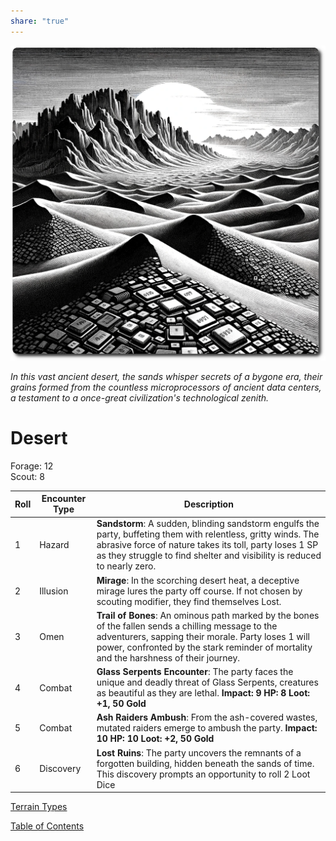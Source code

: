 ```yaml
---
share: "true"
---
```

![desert](./desert.png)    
    
*In this vast ancient desert, the sands whisper secrets of a bygone era, their grains formed from the countless microprocessors of ancient data centers, a testament to a once-great civilization's technological zenith.*    
    
# Desert    
    
Forage: 12    
Scout: 8    

| Roll | Encounter Type | Description |
| ---- | ---- | ---- |
| 1 | Hazard | **Sandstorm**: A sudden, blinding sandstorm engulfs the party, buffeting them with relentless, gritty winds. The abrasive force of nature takes its toll, party loses 1 SP as they struggle to find shelter and visibility is reduced to nearly zero. |
| 2 | Illusion | **Mirage**: In the scorching desert heat, a deceptive mirage lures the party off course. If not chosen by scouting modifier, they find themselves Lost. |
| 3 | Omen | **Trail of Bones**: An ominous path marked by the bones of the fallen sends a chilling message to the adventurers, sapping their morale. Party loses 1 will power, confronted by the stark reminder of mortality and the harshness of their journey. |
| 4 | Combat | **Glass Serpents Encounter**: The party faces the unique and deadly threat of Glass Serpents, creatures as beautiful as they are lethal. **Impact: 9 HP: 8 Loot: +1, 50 Gold** |
| 5 | Combat | **Ash Raiders Ambush**: From the ash-covered wastes, mutated raiders emerge to ambush the party. **Impact: 10 HP: 10 Loot: +2, 50 Gold** |
| 6 | Discovery | **Lost Ruins**: The party uncovers the remnants of a forgotten building, hidden beneath the sands of time. This discovery prompts an opportunity to roll 2 Loot Dice |

[Terrain Types](./Terrain-Types.html)    
    
[Table of Contents](./Table-of-Contents.html)    
